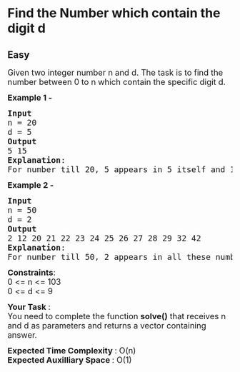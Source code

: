 # Find the Number which contain the digit d
## Easy
<div class="problems_problem_content__Xm_eO"><p><span style="font-size:18px">Given two integer number n and d. The task is to find the number between 0 to n which contain the specific digit d.</span></p>

<p><strong><span style="font-size:18px">Example 1 -&nbsp;</span></strong></p>

<pre><span style="font-size:18px"><strong>Input</strong>
n = 20
d = 5
<strong>Output</strong>
5 15
<strong>Explanation</strong>:
For number till 20, 5 appears in 5 itself and 15.</span></pre>

<p><strong><span style="font-size:18px">Example 2 -</span></strong></p>

<pre><span style="font-size:18px"><strong>Input</strong>
n = 50
d = 2
<strong>Output</strong>
2 12 20 21 22 23 24 25 26 27 28 29 32 42
<strong>Explanation</strong>:
For number till 50, 2 appears in all these numbers.</span></pre>

<p><span style="font-size:18px"><strong>Constraints</strong>:<br>
0 &lt;= n &lt;= 103<br>
0 &lt;= d &lt;= 9</span></p>

<p><span style="font-size:18px"><strong>Your Task </strong>:<br>
You need to complete the function <strong>solve()</strong><em> </em>that receives n and d as parameters and returns a vector containing answer.</span></p>

<p><span style="font-size:18px"><strong>Expected Time Complexity </strong>: O(n)<br>
<strong>Expected Auxilliary Space </strong>: O(1)</span></p>
</div>